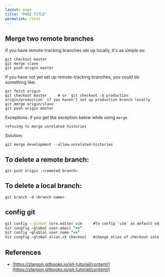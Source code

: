 ```yaml
---
layout: page
title: "PAGE TITLE"
permalink: /test
---
```

## Merge two remote branches
If you have remote-tracking branches set up locally, it's as simple as:
```
git checkout master
git merge slave
git push origin master
``` 
If you have not yet set up remote-tracking branches, you could do something like:
```
git fetch origin
git checkout master     # or `git checkout -b production origin/production` if you haven't set up production branch locally
git merge origin/slave
git push origin master
```
Exceptions:
if you get the exception below while using `merge`
```
refusing to merge unrelated histories
```
Solution:
```
git merge development --allow-unrelated-histories
```
## To delete a remote branch:
```
git push origin :<remoted branch>
```
## To delete a local branch:
```
git branch -d <branch name>
```
## config **git**
``` bat
git config --global core.editor vim     #To config `vim` as default editor for git
Git congfig –global user.email “<>”
Git config –globlal user.name “<>”
Git congfig –global alias.ck checkout   #change alias of checkout into ck
```
## References
* [https://zlargon.gitbooks.io/git-tutorial/content/](https://zlargon.gitbooks.io/git-tutorial/content/)
